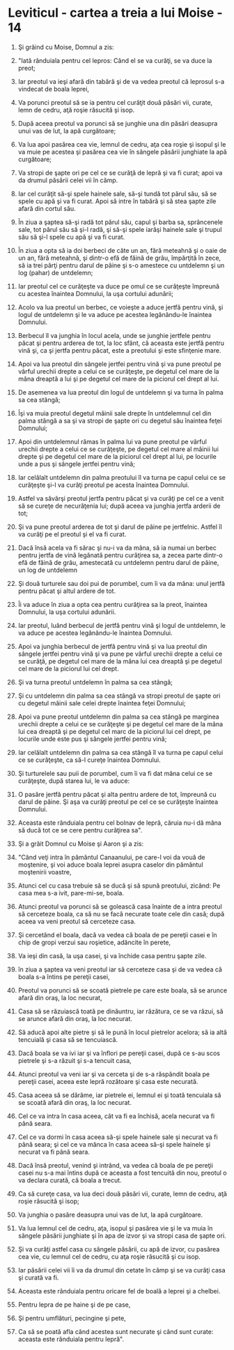 # Leviticul - cartea a treia a lui Moise - 14

1. Şi grăind cu Moise, Domnul a zis: 

2. "Iată rânduiala pentru cel lepros: Când el se va curăţi, se va duce la preot; 

3. Iar preotul va ieşi afară din tabără şi de va vedea preotul că leprosul s-a vindecat de boala leprei, 

4. Va porunci preotul să se ia pentru cel curăţit două păsări vii, curate, lemn de cedru, aţă roşie răsucită şi isop. 

5. După aceea preotul va porunci să se junghie una din păsări deasupra unui vas de lut, la apă curgătoare; 

6. Va lua apoi pasărea cea vie, lemnul de cedru, aţa cea roşie şi isopul şi le va muie pe acestea şi pasărea cea vie în sângele păsării junghiate la apă curgătoare; 

7. Va stropi de şapte ori pe cel ce se curăţă de lepră şi va fi curat; apoi va da drumul păsării celei vii în câmp. 

8. Iar cel curăţit să-şi spele hainele sale, să-şi tundă tot părul său, să se spele cu apă şi va fi curat. Apoi să intre în tabără şi să stea şapte zile afară din cortul său. 

9. În ziua a şaptea să-şi radă tot părul său, capul şi barba sa, sprâncenele sale, tot părul său să şi-l radă, şi să-şi spele iarăşi hainele sale şi trupul său să şi-l spele cu apă şi va fi curat. 

10. În ziua a opta să ia doi berbeci de câte un an, fără meteahnă şi o oaie de un an, fără meteahnă, şi dintr-o efă de făină de grâu, împărţită în zece, să ia trei părţi pentru darul de pâine şi s-o amestece cu untdelemn şi un log (pahar) de untdelemn; 

11. Iar preotul cel ce curăţeşte va duce pe omul ce se curăţeşte împreună cu acestea înaintea Domnului, la uşa cortului adunării; 

12. Acolo va lua preotul un berbec, ce voieşte a aduce jertfă pentru vină, şi logul de untdelemn şi le va aduce pe acestea legănându-le înaintea Domnului. 

13. Berbecul îl va junghia în locul acela, unde se junghie jertfele pentru păcat şi pentru arderea de tot, la loc sfânt, că aceasta este jertfă pentru vină şi, ca şi jertfa pentru păcat, este a preotului şi este sfinţenie mare. 

14. Apoi va lua preotul din sângele jertfei pentru vină şi va pune preotul pe vârful urechii drepte a celui ce se curăţeşte, pe degetul cel mare de la mâna dreaptă a lui şi pe degetul cel mare de la piciorul cel drept al lui. 

15. De asemenea va lua preotul din logul de untdelemn şi va turna în palma sa cea stângă; 

16. Îşi va muia preotul degetul mâinii sale drepte în untdelemnul cel din palma stângă a sa şi va stropi de şapte ori cu degetul său înaintea feţei Domnului; 

17. Apoi din untdelemnul rămas în palma lui va pune preotul pe vârful urechii drepte a celui ce se curăţeşte, pe degetul cel mare al mâinii lui drepte şi pe degetul cel mare de la piciorul cel drept al lui, pe locurile unde a pus şi sângele jertfei pentru vină; 

18. Iar celălalt untdelemn din palma preotului îl va turna pe capul celui ce se curăţeşte şi-l va curăţi preotul pe acesta înaintea Domnului. 

19. Astfel va săvârşi preotul jertfa pentru păcat şi va curăţi pe cel ce a venit să se cureţe de necurăţenia lui; după aceea va junghia jertfa arderii de tot; 

20. Şi va pune preotul arderea de tot şi darul de pâine pe jertfelnic. Astfel îl va curăţi pe el preotul şi el va fi curat. 

21. Dacă însă acela va fi sărac şi nu-i va da mâna, să ia numai un berbec pentru jertfa de vină legănată pentru curăţirea sa, a zecea parte dintr-o efă de făină de grâu, amestecată cu untdelemn pentru darul de pâine, un log de untdelemn 

22. Şi două turturele sau doi pui de porumbel, cum îi va da mâna: unul jertfă pentru păcat şi altul ardere de tot. 

23. Îi va aduce în ziua a opta cea pentru curăţirea sa la preot, înaintea Domnului, la uşa cortului adunării. 

24. Iar preotul, luând berbecul de jertfă pentru vină şi logul de untdelemn, le va aduce pe acestea legănându-le înaintea Domnului. 

25. Apoi va junghia berbecul de jertfă pentru vină şi va lua preotul din sângele jertfei pentru vină şi va pune pe vârful urechii drepte a celui ce se curăţă, pe degetul cel mare de la mâna lui cea dreaptă şi pe degetul cel mare de la piciorul lui cel drept. 

26. Şi va turna preotul untdelemn în palma sa cea stângă; 

27. Şi cu untdelemn din palma sa cea stângă va stropi preotul de şapte ori cu degetul mâinii sale celei drepte înaintea feţei Domnului; 

28. Apoi va pune preotul untdelemn din palma sa cea stângă pe marginea urechii drepte a celui ce se curăţeşte şi pe degetul cel mare de la mâna lui cea dreaptă şi pe degetul cel marc de la piciorul lui cel drept, pe locurile unde este pus şi sângele jertfei pentru vină; 

29. Iar celălalt untdelemn din palma sa cea stângă îl va turna pe capul celui ce se curăţeşte, ca să-l cureţe înaintea Domnului. 

30. Şi turturelele sau puii de porumbel, cum îi va fi dat mâna celui ce se curăţeşte, după starea lui, le va aduce: 

31. O pasăre jertfă pentru păcat şi alta pentru ardere de tot, împreună cu darul de pâine. Şi aşa va curăţi preotul pe cel ce se curăţeşte înaintea Domnului. 

32. Aceasta este rânduiala pentru cel bolnav de lepră, căruia nu-i dă mâna să ducă tot ce se cere pentru curăţirea sa". 

33. Şi a grăit Domnul cu Moise şi Aaron şi a zis: 

34. "Când veţi intra în pământul Canaanului, pe care-l voi da vouă de moştenire, şi voi aduce boala leprei asupra caselor din pământul moştenirii voastre, 

35. Atunci cel cu casa trebuie să se ducă şi să spună preotului, zicând: Pe casa mea s-a ivit, pare-mi-se, boala. 

36. Atunci preotul va porunci să se golească casa înainte de a intra preotul să cerceteze boala, ca să nu se facă necurate toate cele din casă; după aceea va veni preotul să cerceteze casa. 

37. Şi cercetând el boala, dacă va vedea că boala de pe pereţii casei e în chip de gropi verzui sau roşietice, adâncite în perete, 

38. Va ieşi din casă, la uşa casei, şi va închide casa pentru şapte zile. 

39. în ziua a şaptea va veni preotul iar să cerceteze casa şi de va vedea că boala s-a întins pe pereţii casei, 

40. Preotul va porunci să se scoată pietrele pe care este boala, să se arunce afară din oraş, la loc necurat, 

41. Casa să se răzuiască toată pe dinăuntru, iar răzătura, ce se va răzui, să se arunce afară din oraş, la loc necurat. 

42. Să aducă apoi alte pietre şi să le pună în locul pietrelor acelora; să ia altă tencuială şi casa să se tencuiască. 

43. Dacă boala se va ivi iar şi va înflori pe pereţii casei, după ce s-au scos pietrele şi s-a răzuit şi s-a tencuit casa, 

44. Atunci preotul va veni iar şi va cerceta şi de s-a răspândit boala pe pereţii casei, aceea este lepră rozătoare şi casa este necurată. 

45. Casa aceea să se dărâme, iar pietrele ei, lemnul ei şi toată tencuiala să se scoată afară din oraş, la loc necurat. 

46. Cel ce va intra în casa aceea, cât va fi ea închisă, acela necurat va fi până seara. 

47. Cel ce va dormi în casa aceea să-şi spele hainele sale şi necurat va fi până seara; şi cel ce va mânca în casa aceea să-şi spele hainele şi necurat va fi până seara. 

48. Dacă însă preotul, venind şi intrând, va vedea că boala de pe pereţii casei nu s-a mai întins după ce aceasta a fost tencuită din nou, preotul o va declara curată, că boala a trecut. 

49. Ca să cureţe casa, va lua deci două păsări vii, curate, lemn de cedru, aţă roşie răsucită şi isop; 

50. Va junghia o pasăre deasupra unui vas de lut, la apă curgătoare. 

51. Va lua lemnul cel de cedru, aţa, isopul şi pasărea vie şi le va muia în sângele păsării junghiate şi în apa de izvor şi va stropi casa de şapte ori. 

52. Şi va curăţi astfel casa cu sângele păsării, cu apă de izvor, cu pasărea cea vie, cu lemnul cel de cedru, cu aţa roşie răsucită şi cu isop. 

53. Iar păsării celei vii îi va da drumul din cetate în câmp şi se va curăţi casa şi curată va fi. 

54. Aceasta este rânduiala pentru oricare fel de boală a leprei şi a chelbei. 

55. Pentru lepra de pe haine şi de pe case, 

56. Şi pentru umflături, pecingine şi pete, 

57. Ca să se poată afla când acestea sunt necurate şi când sunt curate: aceasta este rânduiala pentru lepră". 

